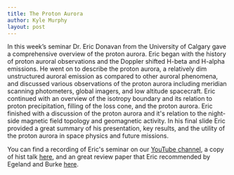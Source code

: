 ```yaml
---
title: The Proton Aurora
author: Kyle Murphy
layout: post
---
```



In this week’s seminar Dr. Eric Donavan from the University of Calgary gave a comprehensive overview of the proton aurora. Eric began with the history of proton auroral observations and the Doppler shifted H-beta and H-alpha emissions. He went on to describe the proton aurora, a relatively dim unstructured auroral emission as compared to other auroral phenomena, and discussed various observations of the proton aurora including meridian scanning photometers, global imagers, and low altitude spacecraft. Eric continued with an overview of the isotropy boundary and its relation to proton precipitation, filling of the loss cone, and the proton aurora. Eric finished with a discussion of the proton aurora and it's relation to the night-side magnetic field topology and geomagnetic activity. In his final slide Eric provided a great summary of his presentation, key results, and the utility of the proton aurora in space physics and future missions.

You can find a recording of Eric's seminar on our [YouTube channel][1], a copy of hist talk [here][2], and an great review paper that Eric recommended by Egeland and Burke [here][3].

[1]:https://www.youtube.com/channel/UCNlOK9mCmI3V111EHQRCuEQ
[2]:https://github.com/MSOLSS/MagSeminars/blob/master/presentations/2008_nasa_magnetospheric-physics_proton-aurora_donovan.pdf
[3]:https://hgss.copernicus.org/articles/10/201/2019/